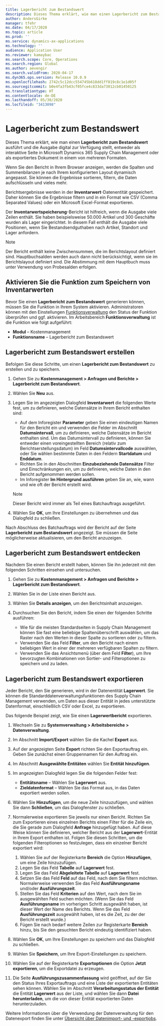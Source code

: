 ```yaml
---
title: Lagerbericht zum Bestandswert
description: Dieses Thema erklärt, wie man einen Lagerbericht zum Bestandswert ausführt und die Ausgabe digital zur Verfügung stellt, entweder als interaktive Seite in Microsoft Dynamics 365 Supply Chain Management oder als exportiertes Dokument in einem von mehreren Formaten.
author: AndersGirke
manager: tfehr
ms.date: 04/17/2020
ms.topic: article
ms.prod: ''
ms.service: dynamics-ax-applications
ms.technology: ''
audience: Application User
ms.reviewer: kamaybac
ms.search.scope: Core, Operations
ms.search.region: Global
ms.author: aevengir
ms.search.validFrom: 2020-04-17
ms.dyn365.ops.version: Release 10.0.9
ms.openlocfilehash: 2742c5c12dcc554745b618dd1ff819c8c1e1d05f
ms.sourcegitcommit: b0e4fa3fb43cf05fce4c833da73012cb01450125
ms.translationtype: HT
ms.contentlocale: de-DE
ms.lasthandoff: 05/30/2020
ms.locfileid: "3413098"
---
```

# <a name="inventory-value-storage-report"></a>Lagerbericht zum Bestandswert

Dieses Thema erklärt, wie man einen **Lagerbericht zum Bestandswert** ausführt und die Ausgabe digital zur Verfügung stellt, entweder als interaktive Seite in Microsoft Dynamics 365 Supply Chain Management oder als exportiertes Dokument in einem von mehreren Formaten.

Wenn Sie den Bericht in Ihrem Browser anzeigen, werden die Spalten und Summenbilanzen je nach Ihrem konfigurierten Layout dynamisch angepasst. Sie können die Ergebnisse sortieren, filtern, die Daten aufschlüsseln und vieles mehr.

Berichtsergebnisse werden in der **Inventarwert**-Datenentität gespeichert. Daher können Sie die Ergebnisse filtern und in ein Format wie CSV (Comma Separated Values) oder ein Microsoft Excel-Format exportieren.

Der **Inventarwertspeicherung**-Bericht ist hilfreich, wenn die Ausgabe viele Zeilen enthält. Sie haben beispielsweise 50.000 Artikel und 300 Geschäfte wurden als Lager eingerichtet. In diesem Fall enthält die Ausgabe viele Positionen, wenn Sie Bestandsendguthaben nach Artikel, Standort und Lager anfordern.

> [!NOTE]
> Der Bericht enthält keine Zwischensummen, die im Berichtslayout definiert sind. Hauptbuchsalden werden auch dann nicht berücksichtigt, wenn sie im Berichtslayout definiert sind. Die Abstimmung mit dem Hauptbuch muss unter Verwendung von Probesalden erfolgen.

## <a name="turn-on-the-inventory-value-storage-feature"></a>Aktivieren Sie die Funktion zum Speichern von Inventarwerten

Bevor Sie einen **Lagerbericht zum Bestandswert** generieren können, müssen Sie die Funktion in Ihrem System aktivieren. Administratoren können mit den Einstellungen [Funktionsverwaltung](../../fin-ops-core/fin-ops/get-started/feature-management/feature-management-overview.md) den Status der Funktion überprüfen und ggf. aktivieren. Im Arbeitsbereich **Funktionsverwaltung** ist die Funktion wie folgt aufgeführt:

- **Modul** – Kostenmanagement
- **Funktionsname** – Lagerbericht zum Bestandswert

## <a name="generate-an-inventory-value-storage-report"></a>Lagerbericht zum Bestandswert erstellen

Befolgen Sie diese Schritte, um einen **Lagerbericht zum Bestandswert** zu erstellen und zu speichern.

1. Gehen Sie zu **Kostenmanagement \> Anfragen und Berichte \> Lagerbericht zum Bestandswert**.
1. Wählen Sie **Neu** aus.
1. Legen Sie im angezeigten Dialogfeld **Inventarwert** die folgenden Werte fest, um zu definieren, welche Datensätze in Ihrem Bericht enthalten sind:

    - Auf dem Inforegister **Parameter** geben Sie einen eindeutigen Namen für den Bericht ein und verwenden die Felder im Abschnitt **Datumsintervall**, um zu definieren, welche Datensätze im Bericht enthalten sind. Um das Datumsintervall zu definieren, können Sie entweder einen voreingestellten Bereich (relativ zum Berichtserstellungsdatum) im Feld **Datumsintervallcode** auswählen, oder Sie wählen bestimmte Daten in den Feldern **Startdatum** und **Enddatum**.
    - Richten Sie in den Abschnitten **Einzubeziehende Datensätze** Filter und Einschränkungen ein, um zu definieren, welche Daten in den Bericht aufgenommen werden sollen.
    - Im Inforegister **Im Hintergrund ausführen** geben Sie an, wie, wann und wie oft der Bericht erstellt wird.

    > [!NOTE]
    > Dieser Bericht wird immer als Teil eines Batchauftrags ausgeführt.

1. Wählen Sie **OK**, um Ihre Einstellungen zu übernehmen und das Dialogfeld zu schließen.

Nach Abschluss des Batchauftrags wird der Bericht auf der Seite **Lagerbericht zum Bestandswert** angezeigt. Sie müssen die Seite möglicherweise aktualisieren, um den Bericht anzuzeigen.

## <a name="explore-an-inventory-value-storage-report"></a>Lagerbericht zum Bestandswert entdecken

Nachdem Sie einen Bericht erstellt haben, können Sie ihn jederzeit mit den folgenden Schritten einsehen und untersuchen.

1. Gehen Sie zu **Kostenmanagement \> Anfragen und Berichte \> Lagerbericht zum Bestandswert**.
1. Wählen Sie in der Liste einen Bericht aus.
1. Wählen Sie **Details anzeigen**, um den Berichtsinhalt anzuzeigen.
1. Durchsuchen Sie den Bericht, indem Sie einen der folgenden Schritte ausführen:

    - Wie für die meisten Standardseiten in Supply Chain Management können Sie fast eine beliebige Spaltenüberschrift auswählen, um das Raster nach den Werten in dieser Spalte zu sortieren oder zu filtern.
    - Verwenden Sie das Feld **Filter**, um den Bericht nach einem beliebigen Wert in einer der mehreren verfügbaren Spalten zu filtern.
    - Verwenden Sie das Ansichtsmenü (über dem Feld **Filter**), um Ihre bevorzugten Kombinationen von Sortier- und Filteroptionen zu speichern und zu laden.

## <a name="export-an-inventory-value-storage-report"></a>Lagerbericht zum Bestandswert exportieren

Jeder Bericht, den Sie generieren, wird in der Datenentität **Lagerwert**. Sie können die Standarddatenverwaltungsfunktionen des Supply Chain Management verwenden, um Daten aus dieser Entität in jedes unterstützte Datenformat, einschließlich CSV oder Excel, zu exportieren.

Das folgende Beispiel zeigt, wie Sie einen **Lagerwertbericht** exportieren.

1. Wechseln Sie zu **Systemverwaltung \> Arbeitsbereiche \> Datenverwaltung**.
1. Im Abschnitt **Import/Export** wählen Sie die Kachel **Export** aus. 
1. Auf der angezeigten Seite **Export** richten Sie den Exportauftrag ein. Geben Sie zunächst einen Gruppennamen für den Auftrag ein.
1. Im Abschnitt **Ausgewählte Entitäten** wählen Sie **Entität hinzufügen**.
1. Im angezeigten Dialogfeld legen Sie die folgenden Felder fest:

    - **Entitätsname** – Wählen Sie **Lagerwert** aus.
    - **Zieldatenformat** – Wählen Sie das Format aus, in das Daten exportiert werden sollen.

1. Wählen Sie **Hinzufügen**, um die neue Zeile hinzuzufügen, und wählen Sie dann **Schließen**, um das Dialogfenster zu schließen.
1. Normalerweise exportieren Sie jeweils nur einen Bericht. Richten Sie zum Exportieren eines einzelnen Berichts einen Filter für die Zeile ein, die Sie gerade zum Dialogfeld **Anfrage** hinzugefügt haben. Auf diese Weise können Sie definieren, welcher Bericht aus der **Lagerwert**-Entität in Ihrem Export enthalten ist. Folgen Sie diesen Schritten, um die folgenden Filteroptionen so festzulegen, dass ein einzelner Bericht exportiert wird:

    1. Wählen Sie auf der Registerkarte **Bereich** die Option **Hinzufügen**, um eine Zeile hinzuzufügen.
    2. Legen Sie das Feld **Tabelle** auf **Lagerwert** fest.
    3. Legen Sie das Feld **Abgeleitete Tabelle** auf **Lagerwert** fest.
    4. Setzen Sie das Feld **Feld** auf das Feld, nach dem Sie filtern möchten. Normalerweise verwenden Sie das Feld **Ausführungsname** und/oder **Ausführungszeit**.
    5. Stellen Sie das Feld **Kriterien** auf den Wert, nach dem Sie im ausgewählten Feld suchen möchten. (Wenn Sie das Feld **Ausführungsname** im vorherigen Schritt ausgewählt haben, ist dieser Wert der Name des Berichts. Wenn Sie das Feld **Ausführungszeit** ausgewählt haben, ist es die Zeit, zu der der Bericht erstellt wurde.)
    6. Fügen Sie nach bedarf weitere Zeilen zur Registerkarte **Bereich** hinzu, bis Sie den gesuchten Bericht eindeutig identifiziert haben.

1. Wählen Sie **OK**, um Ihre Einstellungen zu speichern und das Dialogfeld zu schließen.
1. Wählen Sie **Speichern**, um Ihre Export-Einstellungen zu speichern.
1. Wählen Sie auf der Registerkarte **Exportoptionen** die Option **Jetzt exportieren**, um die Exportdatei zu erzeugen.
1. Die Seite **Ausführungszusammenfassung** wird geöffnet, auf der Sie den Status Ihres Exportauftrags und eine Liste der exportierten Entitäten sehen können. Wählen Sie im Abschnitt **Verarbeitungsstatus der Entität** die Entität **Lagerwert** aus der Liste, und wählen Sie dann **Datei herunterladen**, um die von dieser Entität exportierten Daten herunterzuladen.

Weitere Informationen über die Verwendung der Datenverwaltung für den Datenexport finden Sie unter [Übersicht über Datenimport- und -exportjobs](../../fin-ops-core/dev-itpro/data-entities/data-import-export-job.md).
